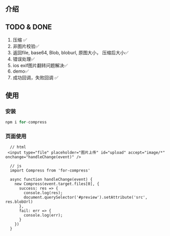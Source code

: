 ## 介绍
## TODO & DONE
1. 压缩 ✅
2. 非图片校验✅
3. 返回file, base64, Blob, bloburl, 原图大小， 压缩后大小✅
4. 错误处理✅
5. ios exif图片翻转问题解决✅
6. demo✅
7. 成功回调，失败回调 ✅


## 使用
### 安装
```js
npm i for-compress 
```
### 页面使用
```
  // html
 <input type="file" placeholder="图片上传" id="upload" accept="image/*" onchange="handleChange(event)" />

  // js
  import Compress from 'for-compress'
 
  async function handleChange(event) {
    new Compress(event.target.files[0], {
      success: res => {
        console.log(res);
        document.querySelector('#preview').setAttribute('src', res.blobUrl)
      },
      fail: err => {
        console.log(err);
      }
    })
  }
```